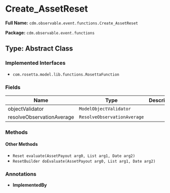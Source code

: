 # Create_AssetReset

**Full Name:** `cdm.observable.event.functions.Create_AssetReset`

**Package:** `cdm.observable.event.functions`

## Type: Abstract Class

### Implemented Interfaces

- `com.rosetta.model.lib.functions.RosettaFunction`

### Fields

| Name | Type | Description |
|------|------|-------------|
| objectValidator | `ModelObjectValidator` |  |
| resolveObservationAverage | `ResolveObservationAverage` |  |

### Methods

#### Other Methods

- `Reset evaluate(AssetPayout arg0, List arg1, Date arg2)`
- `ResetBuilder doEvaluate(AssetPayout arg0, List arg1, Date arg2)`

### Annotations

- **ImplementedBy**

